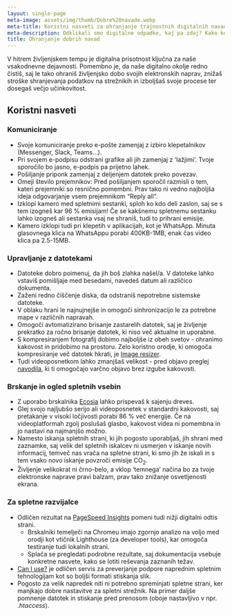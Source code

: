 ```yaml
---
layout: single-page
meta-image: assets/img/thumb/Dobre%20navade.webp
meta-title: Koristni nasveti za ohranjanje trajnostnih digitalnih navad
meta-description: Odklikali smo digitalne odpadke, kaj pa zdaj? Kako komunicirati, upravljati z datotekami in brskati po spletu, da bodo naše digitalne navade bolj trajnostne?
title: Ohranjanje dobrih navad
---
```


V hitrem življenjskem tempu je digitalna prisotnost ključna za naše vsakodnevne dejavnosti. Pomembno je, da naše digitalno okolje redno čistiš, saj le tako ohraniš življenjsko dobo svojih elektronskih naprav, znižaš stroške shranjevanja podatkov na strežnikih in izboljšaš svoje procese ter dosegaš večjo učinkovitost.

## Koristni nasveti
### Komuniciranje
- Svoje komuniciranje preko e-pošte zamenjaj z izbiro klepetalnikov (Messenger, Slack, Teams…).
- Pri svojem e-podpisu odstrani grafike ali jih zamenjaj z ‘lažjimi’. Tvoje sporočilo bo jasno, e-podpis pa prijetno lahek. 
- Pošiljanje priponk zamenjaj z deljenjem datotek preko povezav.
- Omeji število prejemnikov: Pred pošiljanjem sporočil razmisli o tem, kateri prejemniki so resnično pomembni. Prav tako ni vedno najboljša ideja odgovarjanje vsem prejemnikom “Reply all”.
- Izklopi kamero med spletnimi sestanki, sploh ko kdo deli zaslon, saj se s tem izogneš kar 96 % emisijam! Če se kakšnemu spletnemu sestanku lahko izogneš ali sestanka vsaj ne shraniš, tudi to prihrani emisije.
- Kamero izklopi tudi pri klepetih v aplikacijah, kot je WhatsApp. Minuta glasovnega klica na WhatsAppu porabi 400KB-1MB, enak čas video klica pa 2.5-15MB.

### Upravljanje z datotekami
- Datoteke dobro poimenuj, da jih boš zlahka našel/a. V datoteke lahko vstaviš pomišljaje med besedami, navedeš datum ali različico dokumenta.
- Zaženi redno čiščenje diska, da odstraniš nepotrebne sistemske datoteke.
- V oblaku hrani le najnujnejše in omogoči sinhronizacijo le za potrebne mape v različnih napravah.
- Omogoči avtomatizirano brisanje zastarelih datotek, saj je življenje prekratko za ročno brisanje datotek, ki niso več aktualne in uporabne. 
- S kompresiranjem fotografij dobimo najboljše iz obeh svetov - ohranimo kakovost in pridobimo na prostoru. Zelo koristno orodje, ki omogoča kompresiranje več datotek hkrati, je <a href="https://image-resizer-for-windows.en.lo4d.com/windows" target="_blank" rel="noopener">Image resizer</a>. 
- Tudi videoposnetkom lahko zmanjšaš velikost - pred objavo preglej <a href="https://theshiftproject.org/en/guide-reduce-weight-video-5-minutes/" target="_blank" rel="noopener">navodila</a>, ki ti omogočajo varčno objavo brez izgube kakovosti.

### Brskanje in ogled spletnih vsebin
- Z uporabo brskalnika <a href="https://www.ecosia.org/" target="_blank" rel="noopener">Ecosia</a> lahko prispevaš k sajenju dreves. 
- Glej svojo najljubšo serijo ali videoposnetek v standardni kakovosti, saj pretakanje v visoki ločjivosti porabi 86 % več energije. Če na videoplatformah zgolj poslušaš glasbo, kakovost videa ni pomembna in jo nastavi na najmanjšo možno. 
- Namesto iskanja spletnih strani, ki jih pogosto uporabljaš, jih shrani med zaznamke, saj velik del spletnih iskalcev ni usmerjen v iskanje novih informacij, temveč nas vrača na spletne strani, ki smo jih že iskali in s tem vsako novo iskanje povzroči emisije CO<sub>2</sub>. 
- Življenje velikokrat ni črno-belo, a vklop ‘temnega’ načina bo za tvoje elektronske naprave pravi balzam, prav tako znižanje osvetljenosti ekrana.

### Za spletne razvijalce
- Odličen rezultat na <a href="https://pagespeed.web.dev/" target="_blank" rel="noopener">PageSpeed Insights</a> pomeni tudi nižji digitalni odtis strani.
	- Brskalniki temelječi na Chromeu imajo zgornjo analizo na voljo med orodji kot vtičnik Lighthouse (za developer tools), kar omogoča testiranje tudi lokalnih strani.
	- Splača se pregledati podrobne rezultate, saj dokumentacija vsebuje konkretne nasvete, kako se lotiti reševanja zaznanih težav.
- <a href="https://caniuse.com/webp" target="_blank" rel="noopener">Can I use?</a> je odličen servis za preverjanje podpore naprednim spletnim tehnologijam kot so boljši formati stiskanja slik.
- Pogosto za velik napredek niti ni potrebno spreminjati spletne strani, ker manjkajo dobre nastavitve za spletni strežnik. Na primer daljše pomnenje datotek in stiskanje pred prenosom (oboje nastavljivo v npr. *.htaccess*).
